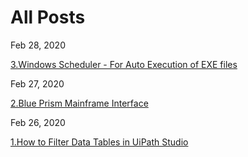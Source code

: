 # All Posts

Feb 28, 2020	

[3.Windows Scheduler - For Auto Execution of EXE files](https://ampasalapraveen.github.io/ampasala-rpa/blog/2-Design-Considerations-for-a-Blue-Prism-Web-Service-Interface)	

Feb 27, 2020	

[2.Blue Prism Mainframe Interface](https://ampasalapraveen.github.io/ampasala-rpa/blog/2-Blue-Prism-Mainframe-Interface)

Feb 26, 2020

[1.How to Filter Data Tables in UiPath Studio](https://ampasalapraveen.github.io/ampasala-rpa/blog/3-How-to-Filter-Data-Tables-in-UiPath-Studio)
